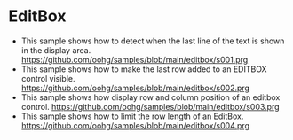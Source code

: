 # EditBox

* This sample shows how to detect when the last line of the text is shown in the display area.
https://github.com/oohg/samples/blob/main/editbox/s001.prg
* This sample shows how to make the last row added to an EDITBOX control visible.
https://github.com/oohg/samples/blob/main/editbox/s002.prg
* This sample shows how display row and column position of an editbox control.
https://github.com/oohg/samples/blob/main/editbox/s003.prg
* This sample shows how to limit the row length of an EditBox.
https://github.com/oohg/samples/blob/main/editbox/s004.prg
